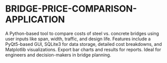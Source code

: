 # BRIDGE-PRICE-COMPARISON-APPLICATION
A Python-based tool to compare costs of steel vs. concrete bridges using user inputs like span, width, traffic, and design life. Features include a PyQt5-based GUI, SQLite3 for data storage, detailed cost breakdowns, and Matplotlib visualizations. Export bar charts and results for reports. Ideal for engineers and decision-makers in bridge planning.
